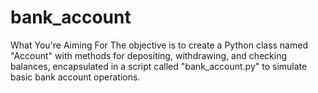 # bank_account
What You're Aiming For The objective is to create a Python class named "Account" with methods for depositing, withdrawing, and checking balances, encapsulated in a script called "bank_account.py" to simulate basic bank account operations.
